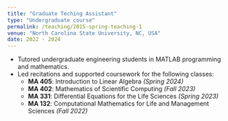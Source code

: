 ```yaml
---
title: "Graduate Teching Assistant"
type: "Undergraduate course"
permalink: /teaching/2015-spring-teaching-1
venue: "North Carolina State University, NC, USA"
date: 2022 - 2024
---
```

- Tutored undergraduate engineering students in MATLAB programming and mathematics.
- Led recitations and supported coursework for the following classes:
  - **MA 405**: Introduction to Linear Algebra *(Spring 2024)*
  - **MA 402**: Mathematics of Scientific Computing *(Fall 2023)*
  - **MA 331**: Differential Equations for the Life Sciences *(Spring 2023)*
  - **MA 132**: Computational Mathematics for Life and Management Sciences *(Fall 2022)*
